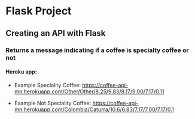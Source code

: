 # Flask Project

## Creating an API with Flask

### Returns a message indicating if a coffee is specialty coffee or not

#### Heroku app:

- Example Speciality Coffee: https://coffee-api-mn.herokuapp.com/Other/Other/8.25/9.83/8.17/9.00/7.17/0.11

- Example Not Speciality Coffee: https://coffee-api-mn.herokuapp.com/Colombia/Caturra/10.6/6.83/7.17/7.00/7.17/0.1

